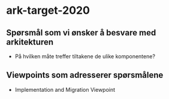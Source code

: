 # ark-target-2020

## Spørsmål som vi ønsker å besvare med arkitekturen
* På hvilken måte treffer tiltakene de ulike komponentene?
## Viewpoints som adresserer spørsmålene
* Implementation and Migration Viewpoint
